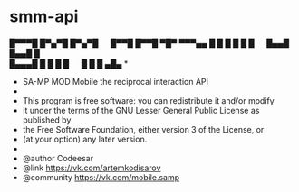 # smm-api

█▀▀▀█  █▀▄▀█  █▀▄▀█ 　  █▀▀█  █▀▀█ ▀█▀ 
▀▀▀▄▄  █ █ █  █ █ █ 　  █▄▄█  █▄▄█  █  
█▄▄▄█  █   █  █   █ 　  █  █  █    ▄█▄ 
 *
 * SA-MP MOD Mobile the reciprocal interaction API
 *
 * This program is free software: you can redistribute it and/or modify
 * it under the terms of the GNU Lesser General Public License as published by
 * the Free Software Foundation, either version 3 of the License, or
 * (at your option) any later version.
 *
 * @author 		Codeesar
 * @link 		https://vk.com/artemkodisarov
 * @community 	https://vk.com/mobile.samp
